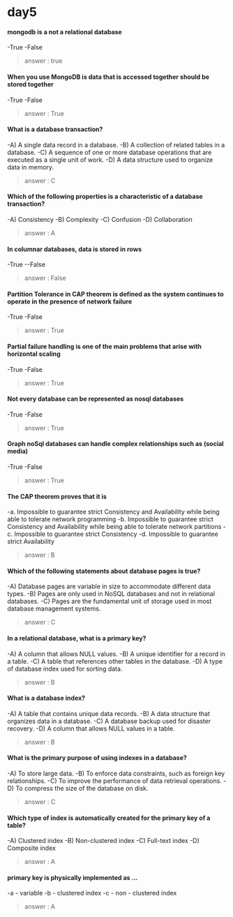 # day5
#### mongodb is a not a relational database
-True
-False
> answer : true
 
#### When you use MongoDB is data that is accessed together should be stored together
-True
-False
> answer : True
#### What is a database transaction?
-A) A single data record in a database.
-B) A collection of related tables in a database.
-C) A sequence of one or more database operations that are executed as a single unit of work.
-D) A data structure used to organize data in memory.
> answer : C
#### Which of the following properties is a characteristic of a database transaction?
-A) Consistency
-B) Complexity
-C) Confusion
-D) Collaboration
> answer : A
#### In columnar databases, data is stored in rows
-True
--False
> answer : False
#### Partition Tolerance in CAP theorem is defined as the system continues to operate in the presence of network failure
-True
-False
> answer : True 
#### Partial failure handling is one of the main problems that arise with horizontal scaling
-True
-False
> answer : True

#### Not every database can be represented as nosql databases
-True
-False
> answer : True

#### Graph noSql databases can handle complex relationships such as (social media)
-True
-False
> answer : True

#### The CAP theorem proves that it is
-a. Impossible to guarantee strict Consistency and Availability while being able to tolerate network programming
-b. Impossible to guarantee strict Consistency and Availability while being able to tolerate network partitions
-c. Impossible to guarantee strict Consistency
-d. Impossible to guarantee strict Availability
> answer : B

#### Which of the following statements about database pages is true?
-A) Database pages are variable in size to accommodate different data types.
-B) Pages are only used in NoSQL databases and not in relational databases.
-C) Pages are the fundamental unit of storage used in most database management systems.
> answer : C

#### In a relational database, what is a primary key?
-A) A column that allows NULL values.
-B) A unique identifier for a record in a table.
-C) A table that references other tables in the database.
-D) A type of database index used for sorting data.
> answer : B

#### What is a database index?
-A) A table that contains unique data records.
-B) A data structure that organizes data in a database.
-C) A database backup used for disaster recovery.
-D) A column that allows NULL values in a table.
> answer : B

#### What is the primary purpose of using indexes in a database?
-A) To store large data.
-B) To enforce data constraints, such as foreign key relationships.
-C) To improve the performance of data retrieval operations.
-D) To compress the size of the database on disk.
> answer : C

#### Which type of index is automatically created for the primary key of a table?
-A) Clustered index
-B) Non-clustered index
-C) Full-text index
-D) Composite index
> answer : A
#### primary key is physically implemented as ...
-a - variable
-b - clustered index
-c - non - clustered index
> answer : A
